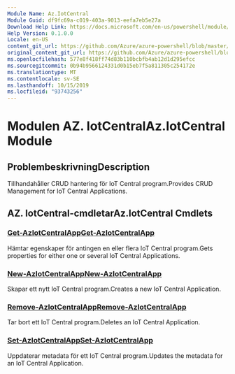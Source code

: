 ```yaml
---
Module Name: Az.IotCentral
Module Guid: df9fc69a-c019-403a-9013-eefa7eb5e27a
Download Help Link: https://docs.microsoft.com/en-us/powershell/module/az.iotcentral
Help Version: 0.1.0.0
Locale: en-US
content_git_url: https://github.com/Azure/azure-powershell/blob/master/src/IotCentral/IotCentral/help/Az.IotCentral.md
original_content_git_url: https://github.com/Azure/azure-powershell/blob/master/src/IotCentral/IotCentral/help/Az.IotCentral.md
ms.openlocfilehash: 577e8f418ff74d83b110bcbfb4ab12d1d295efcc
ms.sourcegitcommit: 0b94b9566124331d0b15eb7f5a811305c254172e
ms.translationtype: MT
ms.contentlocale: sv-SE
ms.lasthandoff: 10/15/2019
ms.locfileid: "93743256"
---
```

# <span data-ttu-id="7cee4-101">Modulen AZ. IotCentral</span><span class="sxs-lookup"><span data-stu-id="7cee4-101">Az.IotCentral Module</span></span>
## <span data-ttu-id="7cee4-102">Problembeskrivning</span><span class="sxs-lookup"><span data-stu-id="7cee4-102">Description</span></span>
<span data-ttu-id="7cee4-103">Tillhandahåller CRUD hantering för IoT Central program.</span><span class="sxs-lookup"><span data-stu-id="7cee4-103">Provides CRUD Management for IoT Central Applications.</span></span>

## <span data-ttu-id="7cee4-104">AZ. IotCentral-cmdletar</span><span class="sxs-lookup"><span data-stu-id="7cee4-104">Az.IotCentral Cmdlets</span></span>
### [<span data-ttu-id="7cee4-105">Get-AzIotCentralApp</span><span class="sxs-lookup"><span data-stu-id="7cee4-105">Get-AzIotCentralApp</span></span>](Get-AzIotCentralApp.md)
<span data-ttu-id="7cee4-106">Hämtar egenskaper för antingen en eller flera IoT Central program.</span><span class="sxs-lookup"><span data-stu-id="7cee4-106">Gets properties for either one or several IoT Central Applications.</span></span>

### [<span data-ttu-id="7cee4-107">New-AzIotCentralApp</span><span class="sxs-lookup"><span data-stu-id="7cee4-107">New-AzIotCentralApp</span></span>](New-AzIotCentralApp.md)
<span data-ttu-id="7cee4-108">Skapar ett nytt IoT Central program.</span><span class="sxs-lookup"><span data-stu-id="7cee4-108">Creates a new IoT Central Application.</span></span>

### [<span data-ttu-id="7cee4-109">Remove-AzIotCentralApp</span><span class="sxs-lookup"><span data-stu-id="7cee4-109">Remove-AzIotCentralApp</span></span>](Remove-AzIotCentralApp.md)
<span data-ttu-id="7cee4-110">Tar bort ett IoT Central program.</span><span class="sxs-lookup"><span data-stu-id="7cee4-110">Deletes an IoT Central Application.</span></span>

### [<span data-ttu-id="7cee4-111">Set-AzIotCentralApp</span><span class="sxs-lookup"><span data-stu-id="7cee4-111">Set-AzIotCentralApp</span></span>](Set-AzIotCentralApp.md)
<span data-ttu-id="7cee4-112">Uppdaterar metadata för ett IoT Central program.</span><span class="sxs-lookup"><span data-stu-id="7cee4-112">Updates the metadata for an IoT Central Application.</span></span>

